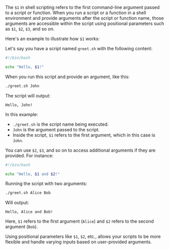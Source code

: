 The `$1` in shell scripting refers to the first command-line argument passed to a script or function. When you run a script or a function in a shell environment and provide arguments after the script or function name, those arguments are accessible within the script using positional parameters such as `$1`, `$2`, `$3`, and so on.

Here's an example to illustrate how `$1` works:

Let's say you have a script named `greet.sh` with the following content:

```bash
#!/bin/bash

echo "Hello, $1!"
```

When you run this script and provide an argument, like this:

```bash
./greet.sh John
```

The script will output:

```
Hello, John!
```

In this example:

- `./greet.sh` is the script name being executed.
- `John` is the argument passed to the script.
- Inside the script, `$1` refers to the first argument, which in this case is `John`.

You can use `$2`, `$3`, and so on to access additional arguments if they are provided. For instance:

```bash
#!/bin/bash

echo "Hello, $1 and $2!"
```

Running the script with two arguments:

```bash
./greet.sh Alice Bob
```

Will output:

```
Hello, Alice and Bob!
```

Here, `$1` refers to the first argument (`Alice`) and `$2` refers to the second argument (`Bob`).

Using positional parameters like `$1`, `$2`, etc., allows your scripts to be more flexible and handle varying inputs based on user-provided arguments.